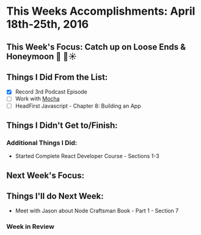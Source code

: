 # This Weeks Accomplishments: April 18th-25th, 2016

## This Week's Focus: Catch up on Loose Ends & Honeymoon  🎉 🌊☀️

## Things I Did From the List:
- [x] Record 3rd Podcast Episode
- [ ] Work with [Mocha](https://mochajs.org/)
- [ ] HeadFirst Javascript - Chapter 8: Building an App

## Things I Didn't Get to/Finish:

### Additional Things I Did:
- Started Complete React Developer Course - Sections 1-3

## Next Week's Focus:

## Things I'll do Next Week:
- Meet with Jason about Node Craftsman Book - Part 1 - Section 7

### Week in Review
